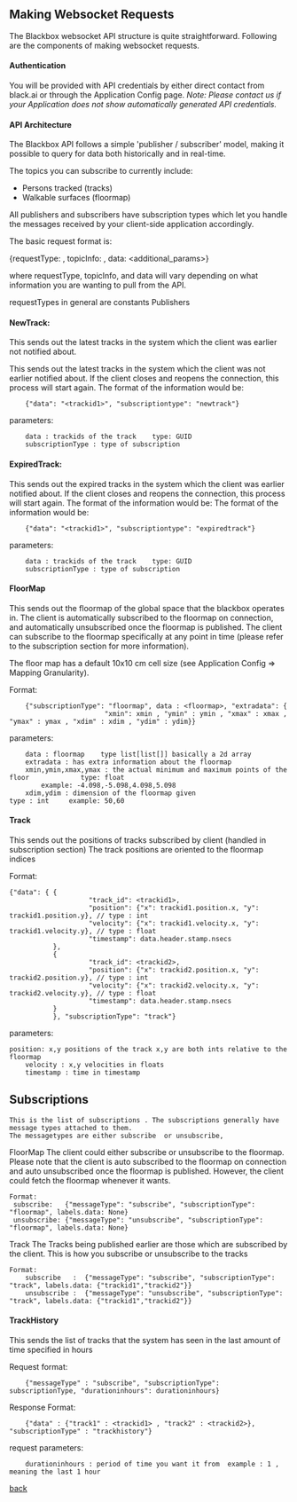 ## Making Websocket Requests
The Blackbox websocket API structure is quite straightforward. Following are the components of making websocket requests.  

#### Authentication
You will be provided with API credentials by either direct contact from black.ai or through the Application Config page. 
_Note: Please contact us if your Application does not show automatically generated API credentials._
 
#### API Architecture
The Blackbox API follows a simple 'publisher / subscriber' model, making it possible to query for data both historically and in real-time.  

The topics you can subscribe to currently include: 

- Persons tracked (tracks)
- Walkable surfaces (floormap)

All publishers and subscribers have subscription types which let you handle the messages received by your client-side application accordingly.

The basic request format is: 

{requestType: <type>, topicInfo: <topic>, data: <additional_params>}

where requestType, topicInfo, and data will vary depending on what information you are wanting to pull from the  API. 


requestTypes in general are constants
Publishers

#### NewTrack:
This sends out the latest tracks in the system which the client was earlier not notified about. 

This sends out the latest tracks in the system which the client was not earlier notified about. 
If the client closes and reopens the connection, this process will start again. The format of the information would be:


        {"data": "<trackid1>", "subscriptiontype": "newtrack"}
    
parameters:

        data : trackids of the track    type: GUID
        subscriptionType : type of subscription 


#### ExpiredTrack:
This sends out the expired tracks in the system which the client was earlier notified about. 
If the client closes and reopens the connection, this process will start again. The format of the information would be:
The format of the information would be:

        {"data": "<trackid1>", "subscriptiontype": "expiredtrack"}
    
parameters:

        data : trackids of the track    type: GUID
        subscriptionType : type of subscription 


#### FloorMap
This sends out the floormap of the global space that the blackbox operates in. The client is automatically subscribed to the floormap on connection, and automatically unsubscribed once the floormap is published. The client can subscribe to the floormap specifically at any point in time (please refer to the subscription section for more information).

The floor map has a default 10x10 cm cell size (see Application Config => Mapping Granularity).
    
Format:

        {"subscriptionType": "floormap", data : <floormap>, "extradata": {
                            "xmin": xmin , "ymin" : ymin , "xmax" : xmax , "ymax" : ymax , "xdim" : xdim , "ydim" : ydim}}
    
parameters:

        data : floormap    type list[list[]] basically a 2d array
        extradata : has extra information about the floormap
        xmin,ymin,xmax,ymax : the actual minimum and maximum points of the floor             type: float    
            example: -4.098,-5.098,4.098,5.098
        xdim,ydim : dimension of the floormap given                                          type : int     example: 50,60
        

#### Track

This sends out the positions of tracks subscribed by client (handled in subscription section)
The track positions are oriented to the floormap indices
    
Format:
    

	{"data": { {
                        "track_id": <trackid1>,
                        "position": {"x": trackid1.position.x, "y": trackid1.position.y}, // type : int 
                        "velocity": {"x": trackid1.velocity.x, "y": trackid1.velocity.y}, // type : float
                        "timestamp": data.header.stamp.nsecs
               },
               {
                        "track_id": <trackid2>,
                        "position": {"x": trackid2.position.x, "y": trackid2.position.y}, // type : int 
                        "velocity": {"x": trackid2.velocity.x, "y": trackid2.velocity.y}, // type : float
                        "timestamp": data.header.stamp.nsecs
               }   
               }, "subscriptionType": "track"}
   
parameters:
        
	position: x,y positions of the track x,y are both ints relative to the floormap
        velocity : x,y velocities in floats 
        timestamp : time in timestamp
        

## Subscriptions

    This is the list of subscriptions . The subscriptions generally have message types attached to them. 
    The messagetypes are either subscribe  or unsubscribe,

FloorMap
    The client could either subscribe or unsubscribe to the floormap. 
    Please note that the client is auto subscribed to the floormap on connection and 
    auto unsubscribed once the floormap is published.
    However, the client could fetch the floormap whenever it wants.
    
    Format:
     subscribe:   {"messageType": "subscribe", "subscriptionType": "floormap", labels.data: None}
     unsubscribe: {"messageType": "unsubscribe", "subscriptionType": "floormap", labels.data: None}
     
Track
    The Tracks being published earlier are those which are subscribed by the client. 
    This is how you subscribe or unsubscribe to the tracks
    
    Format:
        subscribe   :  {"messageType": "subscribe", "subscriptionType": "track", labels.data: {"trackid1","trackid2"}}
        unsubscribe :  {"messageType": "unsubscribe", "subscriptionType": "track", labels.data: {"trackid1","trackid2"}}

#### TrackHistory
    
This sends the list of tracks that the system has seen in the last amount of time specified in hours
    
Request format:

        {"messageType" : "subscribe", "subscriptionType": subscriptionType, "durationinhours": durationinhours}
        
Response Format:

        {"data" : {"track1" : <trackid1> , "track2" : <trackid2>}, "subscriptionType" : "trackhistory"}
    
request parameters:

        durationinhours : period of time you want it from  example : 1 , meaning the last 1 hour


[back](./)
